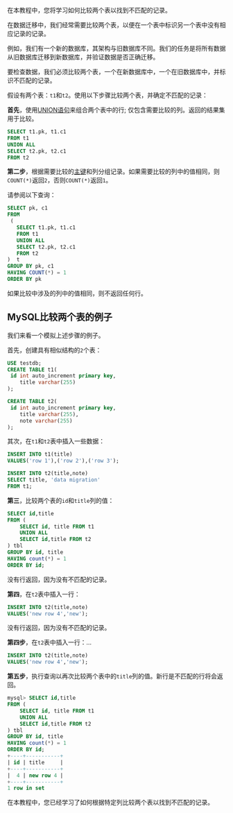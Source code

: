在本教程中，您将学习如何比较两个表以找到不匹配的记录。

在数据迁移中，我们经常需要比较两个表，以便在一个表中标识另一个表中没有相应记录的记录。

例如，我们有一个新的数据库，其架构与旧数据库不同。我们的任务是将所有数据从旧数据库迁移到新数据库，并验证数据是否正确迁移。

要检查数据，我们必须比较两个表，一个在新数据库中，一个在旧数据库中，并标识不匹配的记录。

假设有两个表：`t1`和`t2`。使用以下步骤比较两个表，并确定不匹配的记录：

**首先**，使用[UNION语句](http://www.yiibai.com/sql-union-mysql.html)来组合两个表中的行; 仅包含需要比较的列。返回的结果集用于比较。

```sql
SELECT t1.pk, t1.c1
FROM t1
UNION ALL
SELECT t2.pk, t2.c1
FROM t2
```

**第二步**，根据需要比较的[主键](http://www.yiibai.com/mysql/primary-key.html)和列分组记录。如果需要比较的列中的值相同，则`COUNT(*)`返回`2`，否则`COUNT(*)`返回`1`。

请参阅以下查询：

```sql
SELECT pk, c1
FROM
 (
   SELECT t1.pk, t1.c1
   FROM t1
   UNION ALL
   SELECT t2.pk, t2.c1
   FROM t2
)  t
GROUP BY pk, c1
HAVING COUNT(*) = 1
ORDER BY pk
```

如果比较中涉及的列中的值相同，则不返回任何行。

## MySQL比较两个表的例子

我们来看一个模拟上述步骤的例子。

首先，创建具有相似结构的`2`个表：

```sql
USE testdb;
CREATE TABLE t1(
 id int auto_increment primary key,
    title varchar(255) 
);

CREATE TABLE t2(
 id int auto_increment primary key,
    title varchar(255),
    note varchar(255)
);
```

其次，在`t1`和`t2`表中插入一些数据：

```sql
INSERT INTO t1(title)
VALUES('row 1'),('row 2'),('row 3');

INSERT INTO t2(title,note)
SELECT title, 'data migration'
FROM t1;
```

**第三**，比较两个表的`id`和`title`列的值：

```sql
SELECT id,title
FROM (
    SELECT id, title FROM t1
    UNION ALL
    SELECT id,title FROM t2
) tbl
GROUP BY id, title
HAVING count(*) = 1
ORDER BY id;
```

没有行返回，因为没有不匹配的记录。

**第四**，在`t2`表中插入一行：

```sql
INSERT INTO t2(title,note)
VALUES('new row 4','new');
```

没有行返回，因为没有不匹配的记录。

**第四步**，在`t2`表中插入一行：…

```sql
INSERT INTO t2(title,note)
VALUES('new row 4','new');
```

**第五步**，执行查询以再次比较两个表中的`title`列的值。新行是不匹配的行将会返回。

```sql
mysql> SELECT id,title
FROM (
    SELECT id, title FROM t1
    UNION ALL
    SELECT id,title FROM t2
) tbl
GROUP BY id, title
HAVING count(*) = 1
ORDER BY id;
+----+-----------+
| id | title     |
+----+-----------+
|  4 | new row 4 |
+----+-----------+
1 row in set
```

在本教程中，您已经学习了如何根据特定列比较两个表以找到不匹配的记录。